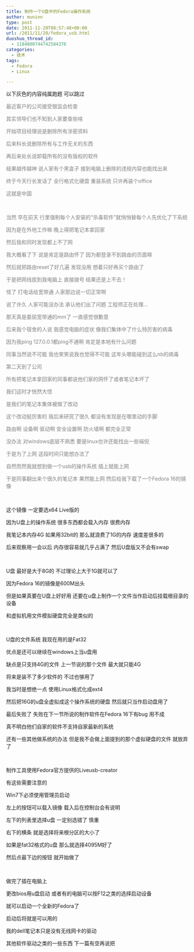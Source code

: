```yaml
---
title: 制作一个U盘中的Fedora操作系统
author: muninn
type: post
date: 2011-11-20T08:57:48+00:00
url: /2011/11/20/fedora_usb.html
duoshuo_thread_id:
  - 1184800744742584376
categories:
  - 技术
tags:
  - Fedora
  - Linux

---
```

以下灰色的内容纯属跑题 可以跳过

<span style="color: #808080;">最近客户的公司接受银监会检查</span>

<span style="color: #808080;">其实领导们也不知到人家要查些啥</span>

<span style="color: #808080;">开始项目经理说是删除所有涉密资料</span>

<span style="color: #808080;">后来科长说删除所有与工作无关的东西</span>

<span style="color: #808080;">再后来处长说卸载所有的没有版权的软件</span>

<span style="color: #808080;">结果越传越神 说人家有个黑盒子 接到电脑上删除的违规内容也能找出来</span>

<span style="color: #808080;">终于今天行长发话了 全行格式化硬盘 重装系统 只许再装个office</span>

<span style="color: #808080;">这就是中国</span>

<span style="color: #808080;"><br /></span>

<span style="color: #808080;">当然 早在前天 行里强制每个人安装的&ldquo;杀毒软件&rdquo;就悄悄替每个人先优化了下系统</span>

<span style="color: #808080;">因为是在外地工作嘛 晚上得把笔记本拿回家</span>

<span style="color: #808080;">然后我和同时发现都上不了网</span>

<span style="color: #808080;">我大概看了下 说是肯定是路由怀了 因为都登录不到路由的页面嘛</span>

<span style="color: #808080;">然后就把路由reset了好几遍 发现没用 想着只好再买个路由了</span>

<span style="color: #808080;">于是把网线拔到我电脑上 直接拨号 结果还是上不去！</span>

<span style="color: #808080;">怪了 打电话给宽带通 人家那边说一切正常啊</span>

<span style="color: #808080;">说了许久 人家可能没办法 承认他们出了问题 工程师正在处理&#8230;</span>

<span style="color: #808080;">那天真是委屈宽带通的mm了 一直感觉很歉意</span>

<span style="color: #808080;">后来我个宿舍的人说 我感觉电脑的症状 像我们集体中了什么特厉害的病毒</span>

<span style="color: #808080;">因为我ping 127.0.0.1都ping不通啊 肯定是本地有什么问题</span>

<span style="color: #808080;">同事当然说不可能 我也笑笑说我也觉得不可能 这年头哪能碰到这么nb的病毒</span>

<span style="color: #808080;">第二天到了公司</span>

<span style="color: #808080;">所有把笔记本拿回家的同事都说他们家的网怀了或者笔记本坏了</span>

<span style="color: #808080;">我们这时才恍然大悟</span>

<span style="color: #808080;">是我们的笔记本集体被做了改动</span>

<span style="color: #808080;">这个改动挺厉害的 我后来研究了很久 都没有发现是在哪里动的手脚</span>

<span style="color: #808080;">路由啊 设备啊 驱动啊 安全设置啊 防火墙啊 都完全正常</span>

<span style="color: #808080;">没办法 对windows底层不熟悉 要是linux也许还能找出一些端倪</span>

<span style="color: #808080;">于是为了上网 这段时间只能想办法了</span>

<span style="color: #808080;">自然而然我就想到做一个usb的操作系统 插上就能上网</span>

<span style="color: #808080;">于是同事翻出来个很久的笔记本 果然能上网 然后给我下载了一个Fedora 16的镜像</span>

&nbsp;

这个镜像 一定要选x64 Live版的

因为U盘上的操作系统 很多东西都会载入内存 很费内存

我笔记本内存4G 如果用32bit的 那么就浪费了1G的内存 速度差很多的

后来观察用一会以后 内存很容易就几乎占满了 然后U盘版又不会有swap

&nbsp;

U盘 最好是大于8G的 不过理论上大于1G就可以了

因为Fedora 16的镜像是600M出头

但是如果真要在U盘上好好用 还要在u盘上制作一个文件当作启动后挂载根目录的设备

和虚拟机用文件模拟硬盘完全是类似的

&nbsp;

U盘的文件系统 我现在用的是Fat32

优点是还可以继续在windows上当u盘用

缺点是只支持4G的文件 上一节说的那个文件 最大就只能4G

将来是装不了多少软件的 不过也够用了

我当时是想绝一点 使用Linux格式化成ext4

然后把16G的u盘全虚拟成这个操作系统的硬盘 然后就只当作启动盘用了

最后失败了 失败在下一节所说的制作软件在Fedora 16下有bug 用不成

真不明白他们自家的软件不支持自家最新的系统

还有一些其他做系统的办法 但是我不会做上面提到的那个虚拟硬盘的文件 就放弃了

&nbsp;

制作工具使用Fedora官方提供的Liveusb-creator

有这些需要注意的

Win7下必须使用管理员启动

左上的按钮可以载入镜像 载入后在控制台会有说明

左下的列表里选择u盘 一定别选错了 慎重

右下的横条 就是选择将来根分区的大小了

如果是fat32格式的u盘 那么就选择4095M好了

然后点最下边的按钮 就开始做了

&nbsp;

做完了插在电脑上

更改bios用u盘启动 或者有的电脑可以按F12之类的选择启动设备

就可以启动一个全新的Fedora了

启动后将就是可以用的

我的dell笔记本只是没有无线网卡的驱动

其他软件驱动之类的一些东西 下一篇有空再说把